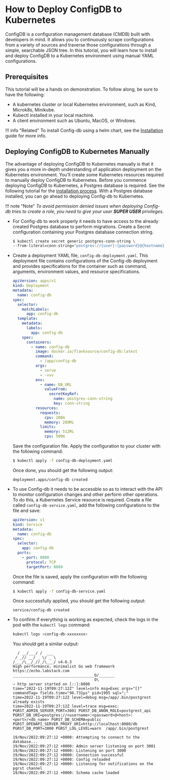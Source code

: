 # How to Deploy ConfigDB to Kubernetes
ConfigDB is a configuration management database (CMDB) built with developers in mind. It allows you to continuously scrape configurations from a variety of sources and traverse those configurations through a simple, searchable JSON tree.
In this tutorial, you will learn how to install and deploy ConfigDB to a Kubernetes environment using manual YAML configurations. 

## Prerequisites
This tutorial will be a hands on demonstration. To follow along, be sure to have the following:

- A kubernetes cluster or local Kubernetes environment, such as Kind, Microk8s, Minikube.
- Kubectl installed in your local machine.
- A client environment such as Ubuntu, MacOS, or Windows. 

!!! info "Related"
    To install Config-db using a helm chart, see the [Installation](/installation/#config-db) guide for more info.

## Deploying ConfigDB to Kubernetes Manually 
The advantage of deploying ConfigDB to Kubernetes manually is that it gives you a more in-depth understanding of application deployment on the Kubernetes environment.
You’ll create some Kubernetes resources required to manually deploy ConfigDB to Kubernetes.
Before you commence deploying ConfigDB to Kubernetes, a Postgres database is required. See the following tutorial for the [installation process](https://phoenixnap.com/kb/postgresql-kubernetes).
With a Postgres database installed, you can go ahead to deploying Config-db to Kubernetes.

!!! note "Note"
    *To avoid permission denied issues when deploying Config-db tries to create a role, you need to give your user **SUPER USER** privileges.* 

- For Config-db to work properly it needs to have access to the already created Postgres database to perform migrations. Create a Secret configuration containing your Postgres database connection string. 
    ```bash
    $ kubectl create secret generic postgres-conn-string \
    --from-literal=conn-string="postgres://{user}:{password}@{hostname}:{port}/{database-name}"
    ```

- Create a deployment YAML file, `config-db-deployment.yaml`. This deployment file contains configurations of the Config-db deployment and provides specifications for the container such as command, arguments, environment values, and resource specifications.

    ```yaml
    apiVersion: apps/v1
    kind: Deployment
    metadata:
      name: config-db
    spec:
      selector:
        matchLabels:
          app: config-db
      template:
        metadata:
          labels:
            app: config-db
        spec:
          containers:
            - name: config-db
              image: docker.io/flanksource/config-db:latest
              command:
                - /app/config-db
              args:
                - serve
                - -vvv
              env:
                - name: DB_URL
                  valueFrom:
                    secretKeyRef:
                      name: postgres-conn-string
                      key: conn-string
              resources:
                requests:
                  cpu: 200m
                  memory: 200Mi
                limits:
                  memory: 512Mi
                  cpu: 500m
    ```
    Save the configuration file. Apply the configuration to your cluster with the following command:
    ```bash
    $ kubectl apply -f config-db-deployment.yaml
    ```
    Once done, you should get the following output:
    ```console
    deployment.apps/config-db created
    ```

- To use Config-db it needs to be accessble so as to interact with the API to monitor configuration changes and other perform other operations. To do this, a Kubernetes Service resource is required. 
Create a file called `config-db-service.yaml`, add the following configurations to the file and save:

    ```yaml
    apiVersion: v1
    kind: Service
    metadata:
      name: config-db
    spec:
      selector:
        app: config-db
      ports:
        - port: 8080
          protocol: TCP
          targetPort: 8080
    ```
    Once the file is saved, apply the configuration with the following command:

    ```bash
    $ kubectl apply -f config-db-service.yaml
    ```
    Once successfully applied, you should get the following output:

    ```console
    service/config-db created
    ```
    
- To confirm if everything is working as expected, check the logs in the pod with the `kubectl logs` command:
    ```bash
    kubectl logs <config-db-xxxxxxxx>
    ```
    You should get a similar output:
    ```console
      / __/___/ /  ___
     / _// __/ _ \/ _ \
    /___/\__/_//_/\___/ v4.6.3
    High performance, minimalist Go web framework
    https://echo.labstack.com
    ____________________________________O/_______
                                        O\
    ⇨ http server started on [::]:8080
    time="2022-11-19T09:27:12Z" level=info msg=Exec args="[]" commandTag= fields.time="96.731µs" pid=1995 sql=";"
    time=2022-11-19T09:27:12Z level=debug msg=/app/.bin/postgrest already exists
    time=2022-11-19T09:27:12Z level=trace msg=exec: PGRST_ADMIN_SERVER_PORT=3001 PGRST_DB_ANON_ROLE=postgrest_api PGRST_DB_URI=postgres://<username>:<password>@<host>:<port>/<db_name> PGRST_DB_SCHEMA=public PGRST_OPENAPI_SERVER_PROXY_URI=http://localhost:8080/db PGRST_DB_PORT=3000 PGRST_LOG_LEVEL=warn  /app/.bin/postgrest 

    19/Nov/2022:09:27:12 +0000: Attempting to connect to the database...
    19/Nov/2022:09:27:12 +0000: Admin server listening on port 3001
    19/Nov/2022:09:27:12 +0000: Listening on port 3000
    19/Nov/2022:09:27:12 +0000: Connection successful
    19/Nov/2022:09:27:12 +0000: Config reloaded
    19/Nov/2022:09:27:12 +0000: Listening for notifications on the pgrst channel
    19/Nov/2022:09:27:12 +0000: Schema cache loaded
    ```

  


